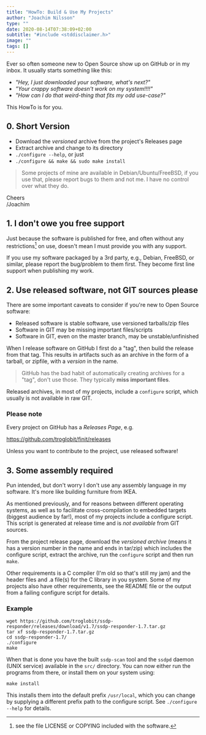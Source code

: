 ```yaml
---
title: "HowTo: Build & Use My Projects"
author: "Joachim Nilsson"
type: ""
date: 2020-08-14T07:38:09+02:00
subtitle: "#include <stddisclaimer.h>"
image: ""
tags: []
---
```


Ever so often someone new to Open Source show up on GitHub or in my
inbox.  It usually starts something like this:

- *"Hey, I just downloaded your software, what's next?"*
- *"Your crappy software doesn't work on my system!!!!"*
- *"How can I do that weird-thing that fits my odd use-case?"*

This HowTo is for you.

## 0. Short Version

- Download the *versioned* archive from the project's Releases page
- Extract archive and change to its directory
- `./configure --help`, or just
- `./configure && make && sudo make install`

> Some projects of mine are available in Debian/Ubuntu/FreeBSD, if you
> use that, please report bugs to them and not me.  I have no control
> over what they do.

Cheers  
 /Joachim

<!--more-->

## 1. I don't owe you free support

Just because the software is published for free, and often without any
restrictions[^1] on use, doesn't mean I must provide you with any support.

If you use my software packaged by a 3rd party, e.g., Debian, FreeBSD,
or similar, please report the bug/problem to them first.  They become
first line support when publishing my work.

[^1]: see the file LICENSE or COPYING included with the software.


## 2. Use **released** software, not GIT sources please

There are some important caveats to consider if you're new to Open
Source software:

- Released software is stable software, use versioned tarballs/zip files
- Software in GIT may be missing important files/scripts
- Software in GIT, even on the master branch, may be unstable/unfinished

When I release software on GitHub I first do a "tag", then build the
release from that tag.  This results in artifacts such as an archive in
the form of a tarball, or zipfile, with a *version* in the name.

> GitHub has the bad habit of automatically creating archives for a
> "tag", don't use those.  They typically **miss important files**.

Released archives, in most of my projects, include a `configure` script,
which usually is not available in raw GIT.

### Please note

Every project on GitHub has a *Releases Page*, e.g.

<https://github.com/troglobit/finit/releases>

Unless you want to contribute to the project, use released software!


## 3. Some assembly required

Pun intended, but don't worry I don't use any assembly language in my
software.  It's more like building furniture from IKEA.

As mentioned previously, and for reasons between different operating
systems, as well as to facilitate cross-compilation to embedded targets
(biggest audience by far!), most of my projects include a configure
script.  This script is generated at release time and is *not available*
from GIT sources.

From the project release page, download the *versioned archive* (means
it has a version number in the name and ends in tar/zip) which includes
the configure script, extract the archive, run the `configure` script
and then run `make`.

Other requirements is a C compiler (I'm old so that's still my jam) and
the header files and .a file(s) for the C library in you system.  Some
of my projects also have other requirements, see the README file or the
output from a failing configure script for details.

### Example

    wget https://github.com/troglobit/ssdp-responder/releases/download/v1.7/ssdp-responder-1.7.tar.gz
    tar xf ssdp-responder-1.7.tar.gz
    cd ssdp-responder-1.7/
    ./configure
    make

When that is done you have the built `ssdp-scan` tool and the `ssdpd`
daemon (UNIX service) available in the `src/` directory.  You can now
either run the programs from there, or install them on your system
using:

    make install

This installs them into the default prefix `/usr/local`, which you can
change by supplying a different prefix path to the configure script.
See `./configure --help` for details.
